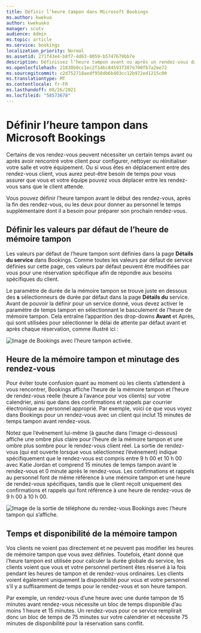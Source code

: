 ```yaml
---
title: Définir l’heure tampon dans Microsoft Bookings
ms.author: kwekua
author: kwekuako
manager: scotv
audience: Admin
ms.topic: article
ms.service: bookings
localization_priority: Normal
ms.assetid: 271f43e4-b8f7-4d63-8059-b5747679bb7e
description: Définissez l’heure tampon avant ou après un rendez-vous dans Microsoft Bookings pour laisser le temps de nettoyer ou de réinitialiser l’équipement.
ms.openlocfilehash: 21830b0cc1ec2f14bc845937387e700fb7a2ee72
ms.sourcegitcommit: c2d752718aedf958db6b403cc12b972ed1215c00
ms.translationtype: MT
ms.contentlocale: fr-FR
ms.lasthandoff: 08/26/2021
ms.locfileid: "58573678"
---
```

# <a name="set-buffer-time-in-microsoft-bookings"></a>Définir l’heure tampon dans Microsoft Bookings

Certains de vos rendez-vous peuvent nécessiter un certain temps avant ou après avoir rencontré votre client pour configurer, nettoyer ou réinitialiser votre salle et votre équipement. Ou si vous êtes en déplacement entre des rendez-vous client, vous aurez peut-être besoin de temps pour vous assurer que vous et votre équipe pouvez vous déplacer entre les rendez-vous sans que le client attende.

Vous pouvez définir l’heure tampon avant le début des rendez-vous, après la fin des rendez-vous, ou les deux pour donner au personnel le temps supplémentaire dont il a besoin pour préparer son prochain rendez-vous.

## <a name="set-buffer-time-defaults"></a>Définir les valeurs par défaut de l’heure de mémoire tampon

Les valeurs par défaut de l’heure tampon sont définies dans la page **Détails du service** dans Bookings. Comme toutes les valeurs par défaut de service définies sur cette page, ces valeurs par défaut peuvent être modifiées par vous pour une réservation spécifique afin de répondre aux besoins spécifiques du client.

Le paramètre de durée de la mémoire tampon se trouve juste en dessous des **s** sélectionneurs de durée par défaut dans la page **Détails du** service. Avant de pouvoir la définir pour un service donné, vous devez activer le paramètre de temps tampon en sélectionnant le basculement de l’heure de mémoire tampon. Cela entraîne l’apparition des drop-downs **Avant** et Après, qui sont utilisées pour sélectionner le délai de attente par défaut avant et après chaque réservation, comme illustré ici : 

   ![Image de Bookings avec l’heure tampon activée.](../media/bookings-buffertime.png)

## <a name="buffer-time-and-appointment-timing"></a>Heure de la mémoire tampon et minutage des rendez-vous

Pour éviter toute confusion quant au moment où les clients s’attendent à vous rencontrer, Bookings affiche l’heure de la mémoire tampon et l’heure de rendez-vous réelle (heure à l’avance pour vos clients) sur votre calendrier, ainsi que dans des confirmations et rappels par courrier électronique au personnel approprié. Par exemple, voici ce que vous voyez dans Bookings pour un rendez-vous avec un client qui inclut 15 minutes de temps tampon avant rendez-vous.

Notez que l’événement lui-même (à gauche dans l’image ci-dessous) affiche une ombre plus claire pour l’heure de la mémoire tampon et une ombre plus sombre pour le rendez-vous client réel. La sortie de rendez-vous (qui est ouverte lorsque vous sélectionnez l’événement) indique spécifiquement que le rendez-vous est compris entre 9 h 00 et 10 h 00 avec Katie Jordan et comprend 15 minutes de temps tampon avant le rendez-vous et 0 minute après le rendez-vous. Les confirmations et rappels au personnel font de même référence à une mémoire tampon et une heure de rendez-vous spécifiques, tandis que le client reçoit uniquement des confirmations et rappels qui font référence à une heure de rendez-vous de 9 h 00 à 10 h 00.

   ![Image de la sortie de téléphone du rendez-vous Bookings avec l’heure tampon qui s’affiche.](../media/bookings-buffertime-callout.png)

## <a name="buffer-time-and-availability"></a>Temps et disponibilité de la mémoire tampon

Vos clients ne voient pas directement et ne peuvent pas modifier les heures de mémoire tampon que vous avez définies. Toutefois, étant donné que l’heure tampon est utilisée pour calculer la durée globale du service, les clients voient que vous et votre personnel pertinent êtes réservé à la fois pendant les heures de tampon et de rendez-vous ordinaires. Les clients voient également uniquement la disponibilité pour vous et votre personnel s’il y a suffisamment de temps pour le rendez-vous et son heure tampon.

Par exemple, un rendez-vous d’une heure avec une durée tampon de 15 minutes avant rendez-vous nécessite un bloc de temps disponible d’au moins 1 heure et 15 minutes. Un rendez-vous pour ce service remplirait donc un bloc de temps de 75 minutes sur votre calendrier et nécessite 75 minutes de disponibilité pour la réservation sans conflit.
